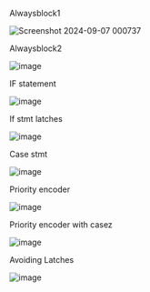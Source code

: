 Alwaysblock1

![Screenshot 2024-09-07 000737](https://github.com/user-attachments/assets/5c4fffd2-68c5-415a-830e-2baeaee97fde)

Alwaysblock2

![image](https://github.com/user-attachments/assets/abbfd106-e5e5-4a5d-8727-6970c3ec5ea5)

IF statement

![image](https://github.com/user-attachments/assets/0b82fa05-6da8-47c2-97a5-b4701df62884)

If stmt latches

![image](https://github.com/user-attachments/assets/374633c8-9c33-42b8-a320-e5347b8c73af)

Case stmt

![image](https://github.com/user-attachments/assets/a3caec8b-41df-4596-94eb-77e1a57d7af3)

Priority encoder

![image](https://github.com/user-attachments/assets/a4dfc43b-e2e5-4f23-892e-ed80baaabb5e)

Priority encoder with casez

![image](https://github.com/user-attachments/assets/5c6b4184-44ca-411c-ba74-a02b14183279)

Avoiding Latches

![image](https://github.com/user-attachments/assets/83a93cae-66a1-40a2-b761-d554cf200de2)
